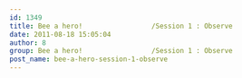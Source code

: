 ```yaml
---
id: 1349
title: Bee a hero!                 /Session 1 : Observe
date: 2011-08-18 15:05:04
author: 8
group: Bee a hero!                 /Session 1 : Observe
post_name: bee-a-hero-session-1-observe
---
```


